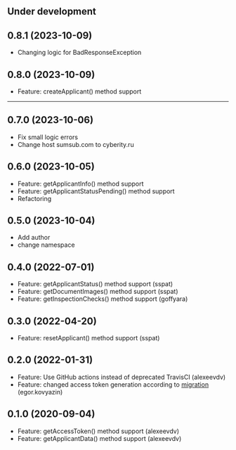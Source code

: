 Under development
-----------------

0.8.1 (2023-10-09)
-----------------
- Changing logic for BadResponseException

0.8.0 (2023-10-09)
-----------------
- Feature: createApplicant() method support
-----------------

0.7.0 (2023-10-06)
-----------------
- Fix small logic errors
- Change host sumsub.com to cyberity.ru

0.6.0 (2023-10-05)
-----------------
- Feature: getApplicantInfo() method support
- Feature: getApplicantStatusPending() method support
- Refactoring 

0.5.0 (2023-10-04)
-----------------
- Add author
- change namespace

0.4.0 (2022-07-01)
-----------------
- Feature: getApplicantStatus() method support (sspat)
- Feature: getDocumentImages() method support (sspat)
- Feature: getInspectionChecks() method support (goffyara)

0.3.0 (2022-04-20)
-----------------
- Feature: resetApplicant() method support (sspat)

0.2.0 (2022-01-31)
-----------------
- Feature: Use GitHub actions instead of deprecated TravisCI (alexeevdv)
- Feature: changed access token generation according to [migration](https://developers.sumsub.com/migrations/sdk.html#websdk-migration-steps) (egor.kovyazin)

0.1.0 (2020-09-04)
-----------------
- Feature: getAccessToken() method support (alexeevdv)
- Feature: getApplicantData() method support (alexeevdv)
